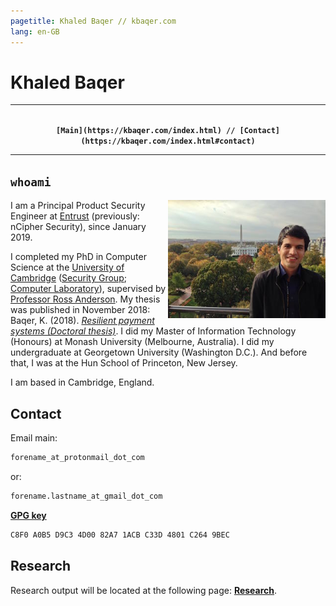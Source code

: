 ```yaml
---
pagetitle: Khaled Baqer // kbaqer.com
lang: en-GB
---
```


# Khaled Baqer


---

<p style="text-align: center;">
<code style="font-weight: bold;">
[Main](https://kbaqer.com/index.html) // [Contact](https://kbaqer.com/index.html#contact)
</code> 
</p>

<!-- 
<p style="text-align: center;">
<code>
[`whoami`](#whoami) // [Contact](#contact) // [Research](#research)
</code>
</p> -->

---	


## `whoami`

<img align="right" width="50%" height="50%" src="imgs/khaled_baqer_photo.jpg">


I am a Principal Product Security Engineer at [Entrust](https://www.entrust.com) (previously: nCipher Security), since January 2019.

I completed my PhD in Computer Science at the [University of Cambridge](https://www.cam.ac.uk/) ([Security Group](https://www.cl.cam.ac.uk/research/security/); [Computer Laboratory](https://www.cl.cam.ac.uk/)), supervised by [Professor Ross Anderson](https://www.cl.cam.ac.uk/~rja14/). My thesis was published in November 2018: Baqer, K. (2018). *[Resilient payment systems (Doctoral thesis)](https://doi.org/10.17863/CAM.32372)*. I did my Master of Information Technology (Honours) at Monash University (Melbourne, Australia). I did my undergraduate at Georgetown University (Washington D.C.). And before that, I was at the Hun School of Princeton, New Jersey.

I am based in Cambridge, England.


## Contact

Email main: 

```bash
forename_at_protonmail_dot_com 
```

or:

```bash
forename.lastname_at_gmail_dot_com
```

<b>[GPG key](khaled_2019_C8F0A0B5D9C34D0082A71ACBC33D4801C2649BEC.asc)
</b>

```bash
C8F0 A0B5 D9C3 4D00 82A7 1ACB C33D 4801 C264 9BEC
```

<!-- # [blog](blog/index.html) -->

## Research

Research output will be located at the following page: <b>[Research](research/index.html)</b>.

